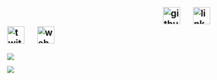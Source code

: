 &nbsp;&nbsp;&nbsp;&nbsp;&nbsp;&nbsp;&nbsp;&nbsp;&nbsp;&nbsp;&nbsp;&nbsp;&nbsp;&nbsp;&nbsp;&nbsp;&nbsp;&nbsp;&nbsp;&nbsp;&nbsp;&nbsp;&nbsp;&nbsp;&nbsp;&nbsp;&nbsp;&nbsp;&nbsp;&nbsp;&nbsp;&nbsp;&nbsp;&nbsp;&nbsp;&nbsp;&nbsp;&nbsp;&nbsp;&nbsp;&nbsp;&nbsp;&nbsp;&nbsp;&nbsp;&nbsp;&nbsp;&nbsp;&nbsp;&nbsp;&nbsp;&nbsp;&nbsp;&nbsp;&nbsp;&nbsp;&nbsp;&nbsp;&nbsp;&nbsp;&nbsp;&nbsp;&nbsp;&nbsp;&nbsp;&nbsp;&nbsp;&nbsp;&nbsp;&nbsp;&nbsp;&nbsp;&nbsp;[<img src='https://cdn.jsdelivr.net/npm/simple-icons@3.0.1/icons/github.svg' alt='github' height='40'>](https://github.com/loganbates2002)&nbsp;&nbsp;&nbsp;&nbsp;&nbsp; 
[<img src='https://cdn.jsdelivr.net/npm/simple-icons@3.0.1/icons/linkedin.svg' alt='linkedin' height='40'>](https://www.linkedin.com/in/loganbates2002/)&nbsp;&nbsp;&nbsp;&nbsp;&nbsp;   [<img src='https://cdn.jsdelivr.net/npm/simple-icons@3.0.1/icons/twitter.svg' alt='twitter' height='40'>](https://twitter.com/loganbates2002)&nbsp;&nbsp;&nbsp;&nbsp;&nbsp; 
[<img src='https://cdn.jsdelivr.net/npm/simple-icons@3.0.1/icons/icloud.svg' alt='website' height='40'>](github.io/loganbates2002)
------------------------------------------

![](https://github-readme-stats.vercel.app/api?username=loganbates2002&hide=stars&count_private=true&show_icons=true&title_color=084451&icon_color=062664&text_color=306162&hide_border=true&custom_title=Statistics                                                                                 ☃&include_all_commits=true)


[![](https://github-readme-stats.vercel.app/api/top-langs/?username=loganbates2002&layout=compact&hide_title=true&card_width=1000&hide_border=true)](https://github.com/loganbates2002/github-readme-stats)
